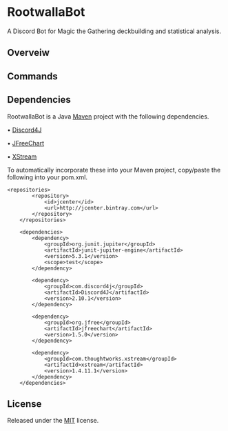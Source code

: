 # RootwallaBot
A Discord Bot for Magic the Gathering deckbuilding and statistical analysis.

## Overveiw


## Commands

## Dependencies
RootwallaBot is a Java [Maven](https://maven.apache.org/) project with the following dependencies.

• [Discord4J](https://discord4j.com/)

• [JFreeChart](http://www.jfree.org/jfreechart/)

• [XStream](http://x-stream.github.io/)

To automatically incorporate these into your Maven project, copy/paste the following into your pom.xml.

```
<repositories>
		<repository>
			<id>jcenter</id>
			<url>http://jcenter.bintray.com</url>
		</repository>
	</repositories>

	<dependencies>
		<dependency>
			<groupId>org.junit.jupiter</groupId>
			<artifactId>junit-jupiter-engine</artifactId>
			<version>5.3.1</version>
			<scope>test</scope>
		</dependency>

		<dependency>
			<groupId>com.discord4j</groupId>
			<artifactId>Discord4J</artifactId>
			<version>2.10.1</version>
		</dependency>

		<dependency>
			<groupId>org.jfree</groupId>
			<artifactId>jfreechart</artifactId>
			<version>1.5.0</version>
		</dependency>

		<dependency>
			<groupId>com.thoughtworks.xstream</groupId>
			<artifactId>xstream</artifactId>
			<version>1.4.11.1</version>
		</dependency>
	</dependencies>
```

## License
Released under the [MIT](https://opensource.org/licenses/MIT) license.
